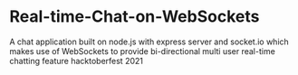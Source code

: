 # Real-time-Chat-on-WebSockets
A chat application built on node.js with express server and socket.io which makes use of WebSockets to provide bi-directional multi user real-time chatting feature
hacktoberfest 2021
